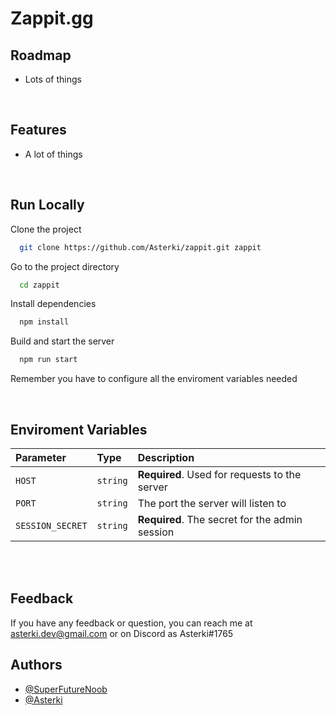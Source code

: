 
# Zappit.gg


## Roadmap

- Lots of things

<br />

## Features
- A lot of things

<br />


## Run Locally

Clone the project

```bash
  git clone https://github.com/Asterki/zappit.git zappit
```

Go to the project directory

```bash
  cd zappit
```

Install dependencies

```bash
  npm install
```

Build and start the server

```bash
  npm run start
```
Remember you have to configure all the enviroment variables needed

<br />

## Enviroment Variables

| Parameter | Type     | Description                |
| :-------- | :------- | :------------------------- |
| `HOST` | `string` | **Required**. Used for requests to the server |
| `PORT` | `string` | The port the server will listen to |
| `SESSION_SECRET` | `string` | **Required**. The secret for the admin session |


<br /><br />

## Feedback

If you have any feedback or question, you can reach me at asterki.dev@gmail.com or on Discord as Asterki#1765



## Authors

- [@SuperFutureNoob](https://www.github.com/SuperFutureNoob)
- [@Asterki](https://www.github.com/Asterki)





